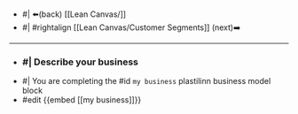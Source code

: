 - #| ⬅️(back) [[Lean Canvas/]]
- #| #rightalign [[Lean Canvas/Customer Segments]] (next)➡️
- ---

- ### #| Describe your business
- #| You are completing the #id ``my business`` plastilinn business model block
- #edit {{embed [[my business]]}}

